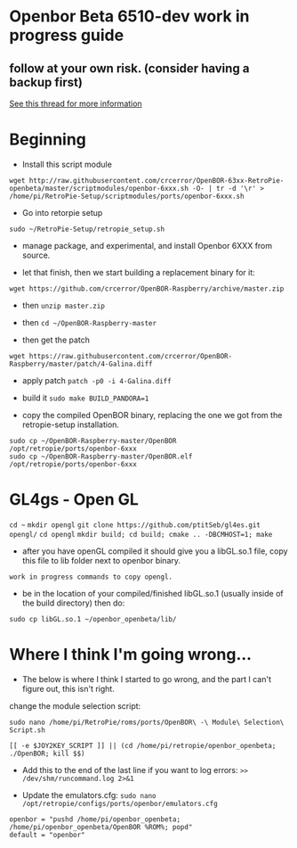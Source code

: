# Openbor Beta 6510-dev work in progress guide

## follow at your own risk. (consider having a backup first)

[See this thread for more information](https://retropie.org.uk/forum/topic/19326/openbor-6xxx-openbeta-testphase/)

# Beginning

 * Install this script module
```
wget http://raw.githubusercontent.com/crcerror/OpenBOR-63xx-RetroPie-openbeta/master/scriptmodules/openbor-6xxx.sh -O- | tr -d '\r' > /home/pi/RetroPie-Setup/scriptmodules/ports/openbor-6xxx.sh
```
 * Go into retorpie setup
 
`sudo ~/RetroPie-Setup/retropie_setup.sh`

 * manage package, and experimental, and install Openbor 6XXX from source.
 
 * let that finish, then we start building a replacement binary for it:

```
wget https://github.com/crcerror/OpenBOR-Raspberry/archive/master.zip
```

* then `unzip master.zip`

* then `cd ~/OpenBOR-Raspberry-master`

* then get the patch
```
wget https://raw.githubusercontent.com/crcerror/OpenBOR-Raspberry/master/patch/4-Galina.diff
```

* apply patch
`patch -p0 -i 4-Galina.diff`

* build it
`sudo make BUILD_PANDORA=1`

* copy the compiled OpenBOR binary, replacing the one we got from the retropie-setup installation.
```
sudo cp ~/OpenBOR-Raspberry-master/OpenBOR /opt/retropie/ports/openbor-6xxx
sudo cp ~/OpenBOR-Raspberry-master/OpenBOR.elf /opt/retropie/ports/openbor-6xxx
```

# GL4gs - Open GL

`cd ~`
`mkdir opengl`
`git clone https://github.com/ptitSeb/gl4es.git opengl/`
`cd opengl`
`mkdir build; cd build; cmake .. -DBCMHOST=1; make`

* after you have openGL compiled it should give you a libGL.so.1 file, copy this file to lib folder next to openbor binary.
```
work in progress commands to copy opengl.
```

* be in the location of your compiled/finished libGL.so.1 (usually inside of the build directory) then do:

```
sudo cp libGL.so.1 ~/openbor_openbeta/lib/
```

# Where I think I'm going wrong...
* The below is where I think I started to go wrong, and the part I can't figure out, this isn't right.

change the module selection script:
```
sudo nano /home/pi/RetroPie/roms/ports/OpenBOR\ -\ Module\ Selection\ Script.sh
```

```
[[ -e $JOY2KEY_SCRIPT ]] || (cd /home/pi/retropie/openbor_openbeta; ./OpenBOR; kill $$)
```

* Add this to the end of the last line if you want to log errors:
 `>> /dev/shm/runcommand.log 2>&1`

* Update the emulators.cfg:
`sudo nano /opt/retropie/configs/ports/openbor/emulators.cfg`

```
openbor = "pushd /home/pi/openbor_openbeta; /home/pi/openbor_openbeta/OpenBOR %ROM%; popd"
default = "openbor"
```
